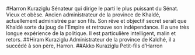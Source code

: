 #Harron Kuraziglu
 Sénateur qui dirige le parti le plus puissant du Sénat. Vieux et obèse. Ancien administrateur de la province de Khaldé, actuellement administrée par son fils. Son rêve et objectif secret serait que Khaldé sorte du joug de l’Empire et retrouve son indépendance. Il a une très longue expérience de la politique. Il est particulière intelligent, malin et retors.
##Hiram Kuraziglu
Administrateur de la province de Kaldhé, il a succédé à son père, Harron.
##Akko Kuraziglu
Petit-fils d’Harron
